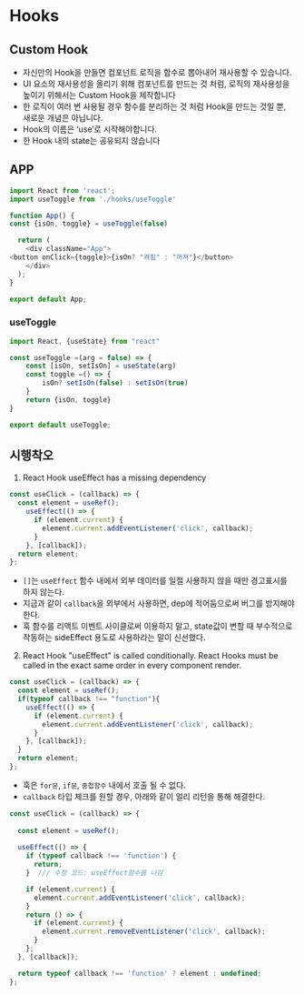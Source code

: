 # Hooks

## Custom Hook

- 자신만의 Hook을 만들면 컴포넌트 로직을 함수로 뽑아내어 재사용할 수 있습니다.
- UI 요소의 재사용성을 올리기 위해 컴포넌트를 만드는 것 처럼, 로직의 재사용성을 높이기 위해서는 Custom  Hook을 제작합니다
- 한 로직이 여러 번 사용될 경우 함수를 분리하는 것 처럼 Hook을 만드는 것일 뿐, 새로운 개념은 아닙니다.
- Hook의 이름은 ‘use’로 시작해야합니다.
- 한 Hook 내의 state는 공유되지 않습니다

## APP
```js
import React from 'react';
import useToggle from './hooks/useToggle'

function App() {
const {isOn, toggle} = useToggle(false)

  return (
    <div className="App">
<button onClick={toggle}>{isOn? "켜짐" : "꺼져"}</button>    
    </div>
  );
}

export default App;

```

### useToggle

```js
import React, {useState} from "react"

const useToggle =(arg = false) => {
    const [isOn, setIsOn] = useState(arg)
    const toggle =() => {
        isOn? setIsOn(false) : setIsOn(true)
    }
    return {isOn, toggle}
}

export default useToggle;
```

## 시행착오

1. React Hook useEffect has a missing dependency

```js
const useClick = (callback) => {
  const element = useRef();
    useEffect(() => {
      if (element.current) {
        element.current.addEventListener('click', callback);
      }
    }, [callback]);
  return element;
};
```
- `[]`는 `useEffect` 함수 내에서 외부 데이터를 일절 사용하지 않을 때만 경고표시를 하지 않는다.
- 지금과 같이 `callback`을 외부에서 사용하면, dep에 적어둠으로써 버그를 방지해야한다.
- 훅 함수를 리액트 이벤트 사이클로써 이용하지 말고, state값이 변할 때 부수적으로 작동하는 sideEffect 용도로 사용하라는 말이 신선했다.


2. React Hook "useEffect" is called conditionally. React Hooks must be called in the exact same order in every component render.

```js
const useClick = (callback) => {
  const element = useRef();
  if(typeof callback !== "function"){
    useEffect(() => {
      if (element.current) {
        element.current.addEventListener('click', callback);
      }
    }, [callback]);
  }
  return element;
};
```

- 훅은 `for문`, `if문`, `중첩함수` 내에서 호출 될 수 없다.
- `callback` 타입 체크를 원할 경우, 아래와 같이 얼리 리턴을 통해 해결한다.

```js
const useClick = (callback) => {
  
  const element = useRef();
  
  useEffect(() => {  
    if (typeof callback !== 'function') {
      return;
    }  /// 수정 코드: useEffect함수를 나감

    if (element.current) {
      element.current.addEventListener('click', callback);
    }
    return () => {
      if (element.current) {
        element.current.removeEventListener('click', callback);
      }
    };
  }, [callback]);

  return typeof callback !== 'function' ? element : undefined;
};
```